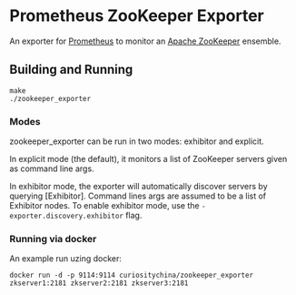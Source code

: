 # Prometheus ZooKeeper Exporter

An exporter for [Prometheus](http://prometheus.io/) to monitor an [Apache ZooKeeper](http://zookeeper.apache.org/) ensemble.

## Building and Running

    make
    ./zookeeper_exporter

### Modes

zookeeper_exporter can be run in two modes: exhibitor and explicit.

In explicit mode (the default), it monitors a list of ZooKeeper servers given as command line args.

In exhibitor mode, the exporter will automatically discover servers by querying [Exhibitor]. Command lines args are assumed to be a list of Exhibitor nodes. To enable exhibitor mode, use the `-exporter.discovery.exhibitor` flag.

### Running via docker

An example run uzing docker:

    docker run -d -p 9114:9114 curiositychina/zookeeper_exporter zkserver1:2181 zkserver2:2181 zkserver3:2181
